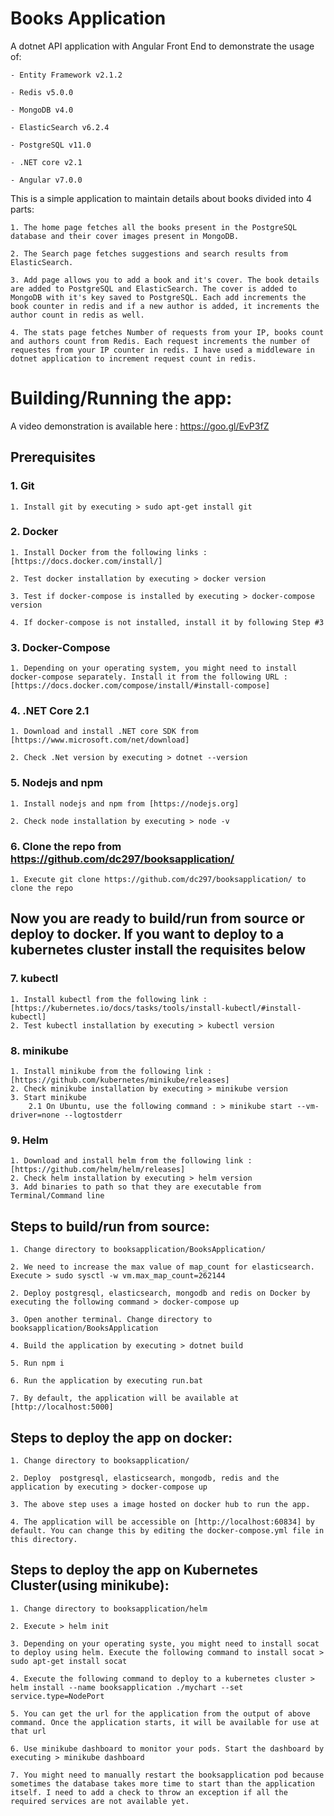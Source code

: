 # Books Application

A dotnet API application with Angular Front End to demonstrate the usage of:

    - Entity Framework v2.1.2

    - Redis v5.0.0

    - MongoDB v4.0

    - ElasticSearch v6.2.4

    - PostgreSQL v11.0

    - .NET core v2.1

    - Angular v7.0.0


This is a simple application to maintain details about books divided into 4 parts:

    1. The home page fetches all the books present in the PostgreSQL database and their cover images present in MongoDB.

    2. The Search page fetches suggestions and search results from ElasticSearch.

    3. Add page allows you to add a book and it's cover. The book details are added to PostgreSQL and ElasticSearch. The cover is added to MongoDB with it's key saved to PostgreSQL. Each add increments the book counter in redis and if a new author is added, it increments the author count in redis as well.

    4. The stats page fetches Number of requests from your IP, books count and authors count from Redis. Each request increments the number of requestes from your IP counter in redis. I have used a middleware in dotnet application to increment request count in redis.

# Building/Running the app:

A video demonstration is available here : https://goo.gl/EvP3fZ

## Prerequisites

### 1. Git

	1. Install git by executing > sudo apt-get install git
	
### 2. Docker

	1. Install Docker from the following links : [https://docs.docker.com/install/]
	
	2. Test docker installation by executing > docker version
	
	3. Test if docker-compose is installed by executing > docker-compose version
	
	4. If docker-compose is not installed, install it by following Step #3

### 3. Docker-Compose

	1. Depending on your operating system, you might need to install docker-compose separately. Install it from the following URL : [https://docs.docker.com/compose/install/#install-compose]
	
### 4. .NET Core 2.1

	1. Download and install .NET core SDK from [https://www.microsoft.com/net/download]
	
	2. Check .Net version by executing > dotnet --version

### 5. Nodejs and npm

	1. Install nodejs and npm from [https://nodejs.org]
	
	2. Check node installation by executing > node -v
	
### 6. Clone the repo from https://github.com/dc297/booksapplication/

	1. Execute git clone https://github.com/dc297/booksapplication/ to clone the repo

## Now you are ready to build/run from source or deploy to docker. If you want to deploy to a kubernetes cluster install the requisites below

### 7. kubectl

	1. Install kubectl from the following link : [https://kubernetes.io/docs/tasks/tools/install-kubectl/#install-kubectl]
	2. Test kubectl installation by executing > kubectl version
	
### 8. minikube

	1. Install minikube from the following link : [https://github.com/kubernetes/minikube/releases]
	2. Check minikube installation by executing > minikube version
	3. Start minikube
		2.1 On Ubuntu, use the following command : > minikube start --vm-driver=none --logtostderr
### 9. Helm

	1. Download and install helm from the following link : [https://github.com/helm/helm/releases]
	2. Check helm installation by executing > helm version
	3. Add binaries to path so that they are executable from Terminal/Command line


## Steps to build/run from source:

	1. Change directory to booksapplication/BooksApplication/
	
	2. We need to increase the max value of map_count for elasticsearch. Execute > sudo sysctl -w vm.max_map_count=262144
	
	2. Deploy postgresql, elasticsearch, mongodb and redis on Docker by executing the following command > docker-compose up
	
	3. Open another terminal. Change directory to booksapplication/BooksApplication
	
	4. Build the application by executing > dotnet build 
	
	5. Run npm i
	
	6. Run the application by executing run.bat
	
	7. By default, the application will be available at [http://localhost:5000]

## Steps to deploy the app on docker:

	1. Change directory to booksapplication/
	
	2. Deploy  postgresql, elasticsearch, mongodb, redis and the application by executing > docker-compose up
	
	3. The above step uses a image hosted on docker hub to run the app.
	
	4. The application will be accessible on [http://localhost:60834] by default. You can change this by editing the docker-compose.yml file in this directory.

## Steps to deploy the app on Kubernetes Cluster(using minikube):

	1. Change directory to booksapplication/helm
	
	2. Execute > helm init
	
	3. Depending on your operating syste, you might need to install socat to deploy using helm. Execute the following command to install socat > sudo apt-get install socat
	
	4. Execute the following command to deploy to a kubernetes cluster > helm install --name booksapplication ./mychart --set service.type=NodePort
	
	5. You can get the url for the application from the output of above command. Once the application starts, it will be available for use at that url
	
	6. Use minikube dashboard to monitor your pods. Start the dashboard by executing > minikube dashboard
	
	7. You might need to manually restart the booksapplication pod because sometimes the database takes more time to start than the application itself. I need to add a check to throw an exception if all the required services are not available yet.
